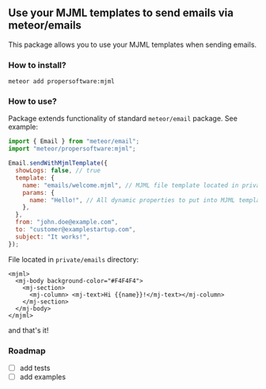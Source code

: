 ## Use your MJML templates to send emails via meteor/emails

This package allows you to use your MJML templates when sending emails.

### How to install?

```
meteor add propersoftware:mjml
```

### How to use?

Package extends functionality of standard `meteor/email` package. See example:

```javascript
import { Email } from "meteor/email";
import "meteor/propersoftware:mjml";

Email.sendWithMjmlTemplate({
  showLogs: false, // true
  template: {
    name: "emails/welcome.mjml", // MJML file template located in private/ directory
    params: {
      name: "Hello!", // All dynamic properties to put into MJML template
    },
  },
  from: "john.doe@example.com",
  to: "customer@examplestartup.com",
  subject: "It works!",
});
```

File located in `private/emails` directory:

```mjml
<mjml>
  <mj-body background-color="#F4F4F4">
    <mj-section>
      <mj-column> <mj-text>Hi {{name}}!</mj-text></mj-column>
    </mj-section>
  </mj-body>
</mjml>
```

and that's it!

### Roadmap

- [ ] add tests
- [ ] add examples
